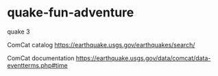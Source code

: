 # quake-fun-adventure
quake 3

ComCat catalog
https://earthquake.usgs.gov/earthquakes/search/

ComCat documentation
https://earthquake.usgs.gov/data/comcat/data-eventterms.php#time